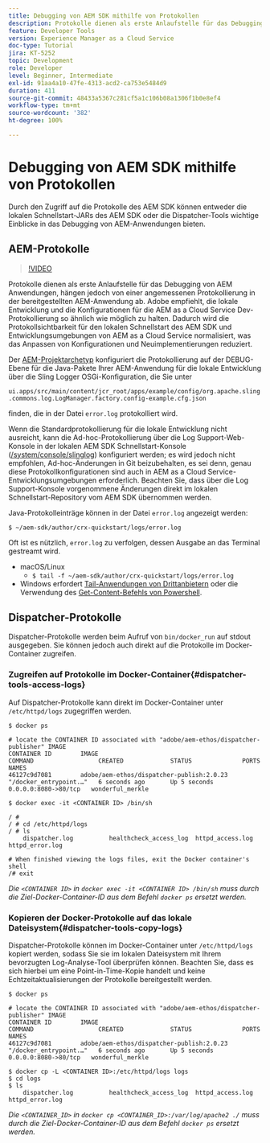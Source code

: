 ```yaml
---
title: Debugging von AEM SDK mithilfe von Protokollen
description: Protokolle dienen als erste Anlaufstelle für das Debugging von AEM Anwendungen, hängen jedoch von einer angemessenen Protokollierung in der bereitgestellten AEM-Anwendung ab.
feature: Developer Tools
version: Experience Manager as a Cloud Service
doc-type: Tutorial
jira: KT-5252
topic: Development
role: Developer
level: Beginner, Intermediate
exl-id: 91aa4a10-47fe-4313-acd2-ca753e5484d9
duration: 411
source-git-commit: 48433a5367c281cf5a1c106b08a1306f1b0e8ef4
workflow-type: tm+mt
source-wordcount: '382'
ht-degree: 100%

---
```


# Debugging von AEM SDK mithilfe von Protokollen

Durch den Zugriff auf die Protokolle des AEM SDK können entweder die lokalen Schnellstart-JARs des AEM SDK oder die Dispatcher-Tools wichtige Einblicke in das Debugging von AEM-Anwendungen bieten.

## AEM-Protokolle

>[!VIDEO](https://video.tv.adobe.com/v/34334?quality=12&learn=on)

Protokolle dienen als erste Anlaufstelle für das Debugging von AEM Anwendungen, hängen jedoch von einer angemessenen Protokollierung in der bereitgestellten AEM-Anwendung ab. Adobe empfiehlt, die lokale Entwicklung und die Konfigurationen für die AEM as a Cloud Service Dev-Protokollierung so ähnlich wie möglich zu halten. Dadurch wird die Protokollsichtbarkeit für den lokalen Schnellstart des AEM SDK und Entwicklungsumgebungen von AEM as a Cloud Service normalisiert, was das Anpassen von Konfigurationen und Neuimplementierungen reduziert.

Der [AEM-Projektarchetyp](https://github.com/adobe/aem-project-archetype) konfiguriert die Protokollierung auf der DEBUG-Ebene für die Java-Pakete Ihrer AEM-Anwendung für die lokale Entwicklung über die Sling Logger OSGi-Konfiguration, die Sie unter

`ui.apps/src/main/content/jcr_root/apps/example/config/org.apache.sling.commons.log.LogManager.factory.config-example.cfg.json`

finden, die in der Datei `error.log` protokolliert wird.

Wenn die Standardprotokollierung für die lokale Entwicklung nicht ausreicht, kann die Ad-hoc-Protokollierung über die Log Support-Web-Konsole in der lokalen AEM SDK Schnellstart-Konsole ([/system/console/slinglog](http://localhost:4502/system/console/slinglog)) konfiguriert werden; es wird jedoch nicht empfohlen, Ad-hoc-Änderungen in Git beizubehalten, es sei denn, genau diese Protokollkonfigurationen sind auch in AEM as a Cloud Service-Entwicklungsumgebungen erforderlich. Beachten Sie, dass über die Log Support-Konsole vorgenommene Änderungen direkt im lokalen Schnellstart-Repository vom AEM SDK übernommen werden.

Java-Protokolleinträge können in der Datei `error.log` angezeigt werden:

```
$ ~/aem-sdk/author/crx-quickstart/logs/error.log
```

Oft ist es nützlich, `error.log` zu verfolgen, dessen Ausgabe an das Terminal gestreamt wird.

+ macOS/Linux
   + `$ tail -f ~/aem-sdk/author/crx-quickstart/logs/error.log`
+ Windows erfordert [Tail-Anwendungen von Drittanbietern](https://stackoverflow.com/questions/187587/a-windows-equivalent-of-the-unix-tail-command) oder die Verwendung des [Get-Content-Befehls von Powershell](https://stackoverflow.com/a/46444596/133936).

## Dispatcher-Protokolle

Dispatcher-Protokolle werden beim Aufruf von `bin/docker_run` auf stdout ausgegeben. Sie können jedoch auch direkt auf die Protokolle im Docker-Container zugreifen.

### Zugreifen auf Protokolle im Docker-Container{#dispatcher-tools-access-logs}

Auf Dispatcher-Protokolle kann direkt im Docker-Container unter `/etc/httpd/logs` zugegriffen werden.

```shell
$ docker ps

# locate the CONTAINER ID associated with "adobe/aem-ethos/dispatcher-publisher" IMAGE
CONTAINER ID        IMAGE                                       COMMAND                  CREATED             STATUS              PORTS                  NAMES
46127c9d7081        adobe/aem-ethos/dispatcher-publish:2.0.23   "/docker_entrypoint.…"   6 seconds ago       Up 5 seconds        0.0.0.0:8080->80/tcp   wonderful_merkle

$ docker exec -it <CONTAINER ID> /bin/sh

/ # 
/ # cd /etc/httpd/logs
/ # ls
    dispatcher.log          healthcheck_access_log  httpd_access.log        httpd_error.log

# When finished viewing the logs files, exit the Docker container's shell
/# exit
```

_Die `<CONTAINER ID>` in `docker exec -it <CONTAINER ID> /bin/sh` muss durch die Ziel-Docker-Container-ID aus dem Befehl `docker ps` ersetzt werden._


### Kopieren der Docker-Protokolle auf das lokale Dateisystem{#dispatcher-tools-copy-logs}

Dispatcher-Protokolle können im Docker-Container unter `/etc/httpd/logs` kopiert werden, sodass Sie sie im lokalen Dateisystem mit Ihrem bevorzugten Log-Analyse-Tool überprüfen können. Beachten Sie, dass es sich hierbei um eine Point-in-Time-Kopie handelt und keine Echtzeitaktualisierungen der Protokolle bereitgestellt werden.

```shell
$ docker ps

# locate the CONTAINER ID associated with "adobe/aem-ethos/dispatcher-publisher" IMAGE
CONTAINER ID        IMAGE                                       COMMAND                  CREATED             STATUS              PORTS                  NAMES
46127c9d7081        adobe/aem-ethos/dispatcher-publish:2.0.23   "/docker_entrypoint.…"   6 seconds ago       Up 5 seconds        0.0.0.0:8080->80/tcp   wonderful_merkle

$ docker cp -L <CONTAINER ID>:/etc/httpd/logs logs 
$ cd logs
$ ls
    dispatcher.log          healthcheck_access_log  httpd_access.log        httpd_error.log
```

_Die `<CONTAINER_ID>` in `docker cp <CONTAINER_ID>:/var/log/apache2 ./` muss durch die Ziel-Docker-Container-ID aus dem Befehl `docker ps` ersetzt werden._
